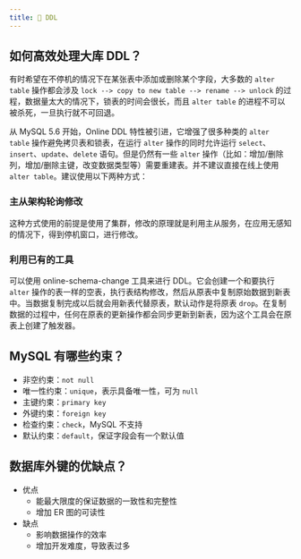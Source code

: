 ```yaml
---
title: 🖖 DDL
---
```


## 如何高效处理大库 DDL？

有时希望在不停机的情况下在某张表中添加或删除某个字段，大多数的 `alter table` 操作都会涉及 `lock --> copy to new table --> rename --> unlock` 的过程，数据量太大的情况下，锁表的时间会很长，而且 `alter table` 的进程不可以被杀死，一旦执行就不可回退。

从 MySQL 5.6 开始，Online DDL 特性被引进，它增强了很多种类的 `alter table` 操作避免拷贝表和锁表，在运行 `alter` 操作的同时允许运行 `select`、`insert`、`update`、`delete` 语句。但是仍然有一些 `alter` 操作（比如：增加/删除列，增加/删除主键，改变数据类型等）需要重建表。并不建议直接在线上使用 `alter table`。建议使用以下两种方式：

### 主从架构轮询修改

这种方式使用的前提是使用了集群，修改的原理就是利用主从服务，在应用无感知的情况下，得到停机窗口，进行修改。

### 利用已有的工具

可以使用 online-schema-change 工具来进行 DDL。它会创建一个和要执行 `alter` 操作的表一样的空表，执行表结构修改，然后从原表中复制原始数据到新表中。当数据复制完成以后就会用新表代替原表，默认动作是将原表 `drop`。在复制数据的过程中，任何在原表的更新操作都会同步更新到新表，因为这个工具会在原表上创建了触发器。

## MySQL 有哪些约束？

- 非空约束：`not null`
- 唯一性约束：`unique`，表示具备唯一性，可为 `null`
- 主键约束：`primary key`
- 外键约束：`foreign key`
- 检查约束：`check`，MySQL 不支持
- 默认约束：`default`，保证字段会有一个默认值

## 数据库外键的优缺点？

- 优点
  - 能最大限度的保证数据的一致性和完整性
  - 增加 ER 图的可读性
- 缺点
  - 影响数据操作的效率
  - 增加开发难度，导致表过多
